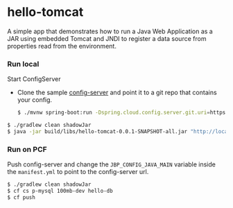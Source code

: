 # hello-tomcat

A simple app that demonstrates how to run a Java Web Application as a JAR using embedded Tomcat 
and JNDI to register a data source from properties read from the environment.

### Run local

Start ConfigServer
* Clone the sample [config-server](https://github.com/spring-cloud-samples/configserver) and point it to a git repo that contains your config. 

    ```bash
    $ ./mvnw spring-boot:run -Dspring.cloud.config.server.git.uri=https://github.com/malston/config-repo
    ```

```bash
$ ./gradlew clean shadowJar
$ java -jar build/libs/hello-tomcat-0.0.1-SNAPSHOT-all.jar "http://localhost:8888"
```

### Run on PCF

Push config-server and change the `JBP_CONFIG_JAVA_MAIN` variable inside the `manifest.yml` to point to the config-server url.

```bash
$ ./gradlew clean shadowJar
$ cf cs p-mysql 100mb-dev hello-db
$ cf push
```